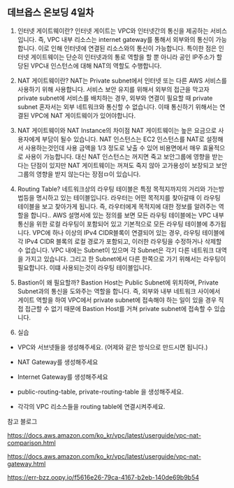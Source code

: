 ## 데브옵스 온보딩 4일차

1. 인터넷 게이트웨이란?
  인터넷 게이트는 VPC와 인터넷간의 통신을 제공하는 서비스입니다. 즉, VPC 내부 리소스는 internet gateway를 통해서 외부와의 통신이 가능합니다. 이로 인해 인터넷에 연결된 리소스와의 통신이 가능합니다. 특이한 점은 인터넷 게이트웨이는 단순히 인터넷과의 통로 역할을 할 뿐 아니라 공인 IP주소가 할당된 VPC내 인스턴스에 대해 NAT의 역할도 수행합니다.

2. NAT 게이트웨이란?
  NAT는 Private subnet에서 인터넷 또는 다른 AWS 서비스를 사용하기 위해 사용합니다. 서비스 보안 유지를 위해서 외부의 접근을 막고자 private subnet에 서비스를 배치하는 경우, 외부와 연결이 필요할 때 private subnet 혼자서는 외부 네트워크와 통신할 수 없습니다. 이때 통신하기 위해서는 연결된 VPC에 NAT 게이트웨이가 있어야합니다. 

3. NAT 게이트웨이와 NAT Instance의 차이점
  NAT 게이트웨이는 높은 요금으로 사용자에게 부담이 될수 있습니다. NAT 인스턴스는 EC2 인스턴스를 NAT로 설정해서 사용하는것인데 사용 금액을 1/3 정도로 낮출 수 있어 비용면에서 매우 효율적으로 사용이 가능합니다. 대신 NAT 인스턴스는 꺼지면 죽고 보안그룹에 영향을 받는다는 단점이 있지만 NAT 게이트웨이는 꺼져도 죽지 않아 고가용성이 보장되고 보안그룹의 영향을 받지 않는다는 장점ㅁ이 있습니다.

4. Routing Table?
  네트워크상의 라우팅 테이블은 특정 목적지까지의 거리와 가는방법등을 명시하고 있는 테이블입니다. 라우터는 어떤 목적지를 찾아갈때 이 라우팅 테이블을 보고 찾아가게 됩니다. 즉, 라우터에게 목적지에 대한 정보를 알려주는 역할을 합니다.. AWS 설명서에 있는 정의를 보면 모든 라우팅 테이블에는 VPC 내부 통신을 위한 로컬 라우팅이 포함되어 있고 기본적으로 모든 라우팅 테이블에 추가됩니다. VPC에 하나 이상의 IPv4 CIDR블록이 연결되어 있는 경우, 라우팅 테이블에 각 IPv4 CIDR 블록의 로컬 경로가 포함되고, 이러한 라우팅을 수정하거나 삭제할 수 없습니다. VPC 내에는 Subnet이 있으며 각 Subnet은 각기 다른 네트워크 대역을 가지고 있습니다. 그리고 한 Subnet에서 다른 한쪽으로 가기 위해서는 라우팅이 필요합니다. 이떄 사용되는것이 라우팅 테이블입니다.

5. Bastion이 왜 필요할까?
  Bastion Host는 Public Subnet에 위치하며, Private Subnet과의 통신을 도와주는 역할을 합니다. 즉, 외부와 내부 네트워크 사이에서 게이트 역할을 하여 VPC에서 private subnet에 접속해야 하는 일이 있을 경우 직접 접근할 수 없기 때문에 Bastion Host를 거쳐 private subnet에 접속할 수 있습니다. 

6. 실습

  - VPC와 서브넷들을 생성해주세요. (어제와 같은 방식으로 만드시면 됩니다.)
  
  - NAT Gateway를 생성해주세요

  - Internet Gateway를 생성해주세요

  - public-routing-table, private-routing-table 을 생성해주세요.

  - 각각의 VPC 리소스들을 routing table에 연결시켜주세요.


참고 블로그 

https://docs.aws.amazon.com/ko_kr/vpc/latest/userguide/vpc-nat-comparison.html

https://docs.aws.amazon.com/ko_kr/vpc/latest/userguide/vpc-nat-gateway.html

https://err-bzz.oopy.io/f5616e26-79ca-4167-b2eb-140de69b9b54
